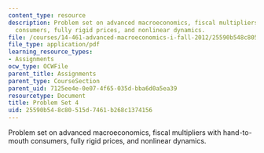 ```yaml
---
content_type: resource
description: Problem set on advanced macroeconomics, fiscal multipliers with hand-to-mouth
  consumers, fully rigid prices, and nonlinear dynamics.
file: /courses/14-461-advanced-macroeconomics-i-fall-2012/25590b548c80515d7461b268c1374156_MIT14_461F12_pset4.pdf
file_type: application/pdf
learning_resource_types:
- Assignments
ocw_type: OCWFile
parent_title: Assignments
parent_type: CourseSection
parent_uid: 7125ee4e-0e07-4f65-035d-bba6d0a5ea39
resourcetype: Document
title: Problem Set 4
uid: 25590b54-8c80-515d-7461-b268c1374156
---
```

Problem set on advanced macroeconomics, fiscal multipliers with hand-to-mouth consumers, fully rigid prices, and nonlinear dynamics.

